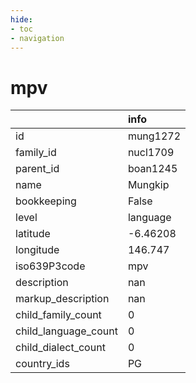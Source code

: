 ```yaml
---
hide:
- toc
- navigation
---
```

# mpv
|                      | info     |
|:---------------------|:---------|
| id                   | mung1272 |
| family_id            | nucl1709 |
| parent_id            | boan1245 |
| name                 | Mungkip  |
| bookkeeping          | False    |
| level                | language |
| latitude             | -6.46208 |
| longitude            | 146.747  |
| iso639P3code         | mpv      |
| description          | nan      |
| markup_description   | nan      |
| child_family_count   | 0        |
| child_language_count | 0        |
| child_dialect_count  | 0        |
| country_ids          | PG       |